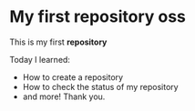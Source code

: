 # My first repository oss

This is my first **repository**

Today I learned:

* How to create a repository
* How to check the status of my repository
* and more!
Thank you.
